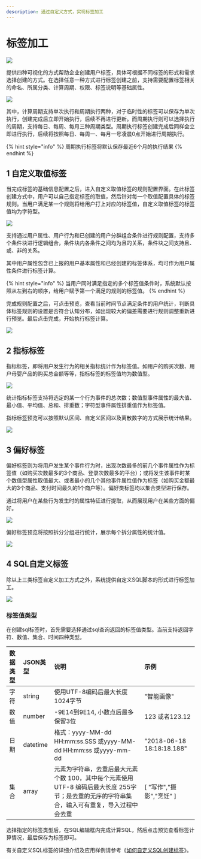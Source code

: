 ```yaml
---
description: 通过自定义方式，实现标签加工
---
```


# 标签加工

![](../../../../.gitbook/assets/image%20%28334%29.png)

   提供四种可视化的方式帮助企业创建用户标签，具体可根据不同标签的形式和需求选择创建的方式。在选择任意一种方式进行标签创建之前，支持需要配置标签相关的命名、所属分类、计算周期、权限、标签说明等基础属性。

![](../../../../.gitbook/assets/image%20%28309%29.png)

  其中，计算周期支持单次执行和周期执行两种，对于临时性的标签可以保存为单次执行，创建完成后立即开始执行，后续不再进行更新。而周期执行则可以选择执行的周期，支持每日、每周、每月三种周期类型。周期执行标签创建完成后同样会立即进行执行，后续将按照每日、每周一、每月一号凌晨0点开始进行周期执行。

{% hint style="info" %}
周期执行标签将默认保存最近6个月的执行结果
{% endhint %}

## 1 自定义取值标签

   当完成标签的基础信息配置之后，进入自定义取值标签的规则配置界面。在此标签创建方式中，用户可以自己指定标签的取值，然后针对每一个取值配置具体的标签规则。当用户满足某一个规则将给用户打上对应的标签值，自定义取值标签的标签值均为字符型。

![](../../../../.gitbook/assets/image%20%28315%29.png)

  支持通过用户属性、用户行为和已创建的用户分群组合条件进行规则配置，支持多个条件块进行逻辑组合，条件块内各条件之间均为且的关系，条件块之间支持且、或、非的关系。

  其中用户属性包含已上报的用户基本属性和已经创建的标签体系，均可作为用户属性条件进行标签计算。

{% hint style="info" %}
当用户同时满足指定的多个标签值条件时，系统默认按照从左到右的顺序，给用户赋予第一个满足的规则的标签值。
{% endhint %}

  完成规则配置之后，可点击预览，查看当前时间节点满足条件的用户统计，判断具体标签规则的设置是否符合认知分布，如出现较大的偏差需要进行规则调整重新进行预览。最后点击完成，开始执行标签计算。

![](../../../../.gitbook/assets/image%20%28341%29.png)





## 2 指标标签

   指标标签，即将用户发生行为的相关指标统计作为标签值。如用户的购买次数、用户母婴产品的购买总金额等等，指标标签的标签值均为数值型。

![](../../../../.gitbook/assets/image%20%28307%29.png)

  统计指标标签支持将选定的某一个行为事件的总次数；数值型事件属性的最大值、最小值、平均值、总和、排重数；字符型事件属性排重值作为标签值。

  指标标签预览可以按照默认区间、自定义区间以及离散数字的方式展示统计结果。

![](../../../../.gitbook/assets/image%20%28320%29.png)

## 3 偏好标签

  偏好标签则为将用户发生某个事件行为时，出现次数最多的前几个事件属性作为标签值（如购买次数最多的3个商品、登录次数最多的平台）；或将发生该事件时某个数值型属性取值最大、或者最小的几个其他事件属性值作为标签（如购买金额最大的3个商品、支付时间最久的1个商户等）。偏好类标签均以集合类型进行保存。

   通过将用户在某些行为发生时的属性特征进行提取，从而展现用户在某些方面的偏好。

![](../../../../.gitbook/assets/image%20%28332%29.png)

偏好标签预览将按照拆分分组进行统计，展示每个拆分属性的统计值。

![](../../../../.gitbook/assets/image%20%28290%29.png)

## 4 SQL自定义标签

   除以上三类标签自定义加工方式之外，系统提供自定义SQL脚本的形式进行标签加工。

![](../../../../.gitbook/assets/image%20%28327%29.png)

### 标签值类型

  在创建sql标签时，首先需要选择通过sql查询返回的标签值类型。当前支持返回字符、数值、集合、时间四种类型。

| 数据类型 | JSON类型                 | 说明 | 示例 |
| :--- | :--- | :--- | :--- |
| 字符 | string | 使用UTF-8编码后最大长度1024字节 | "智能画像" |
| 数值 | number | -9E14到9E14, 小数点后最多保留3位 | 123 或者123.12 |
| 日期 | datetime | 格式：yyyy-MM-dd HH:mm:ss.SSS 或yyyy-MM-dd HH:mm:ss 或yyyy-mm-dd | "2018-06-18 18:18:18.188" |
| 集合 | array | 元素为字符串，去重后最大元素个数 100，其中每个元素使用 UTF-8 编码后最大长度 255字节；是去重的无序的字符串集合，输入可有重复，导入过程中会去重 | \[ "写作","摄影","烹饪" \] |

  选择指定的标签类型后，在SQL编辑框内完成计算SQL，然后点击预览查看标签计算情况，最后保存为标签即可。

  有关自定义SQL标签的详细介绍及应用样例请参考《[如何自定义SQL创建标签](ru-he-zi-ding-yi-sql-chuang-jian-biao-qian.md)》。



